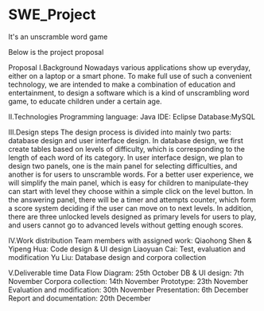 # SWE_Project
It's an unscramble word game

Below is the project proposal

Proposal
I.Background
	Nowadays various applications show up everyday, either on a laptop or a smart phone. To make full use of such a convenient technology, we are intended to make a combination of education and entertainment, to design a software which is a kind of unscrambling word game, to educate children under a certain age. 

II.Technologies
	Programming language: Java
	IDE: Eclipse
	Database:MySQL

III.Design steps
	The design process is divided into mainly two parts: database design and user interface design.
	In database design, we first create tables based on levels of difficulty, which is corresponding to the length of each word of its category.
	In user interface design, we plan to design two panels, one is the main panel for selecting difficulties, and another is for users to unscramble words. For a better user experience, we will simplify the main panel, which is easy for children to manipulate-they can start with level they choose within a simple click on the level button. In the answering panel, there will be a timer and attempts counter, which form a score system deciding if the user can move on to next levels. 
	In addition, there are three unlocked levels designed as primary levels for users to play, and users cannot go to advanced levels without getting enough scores.
	
IV.Work distribution
	Team members with assigned work:
	Qiaohong Shen & Yipeng Hua: Code design & UI design
	Liaoyuan Cai: Test, evaluation and modification
	Yu Liu: Database design and corpora collection
	
V.Deliverable time
	Data Flow Diagram:	25th October
	DB & UI design:	7th November
	Corpora collection:	14th November
	Prototype:	23th November
	Evaluation and modification:	30th November
	Presentation:	6th December
	Report and documentation:	20th December
	
	

